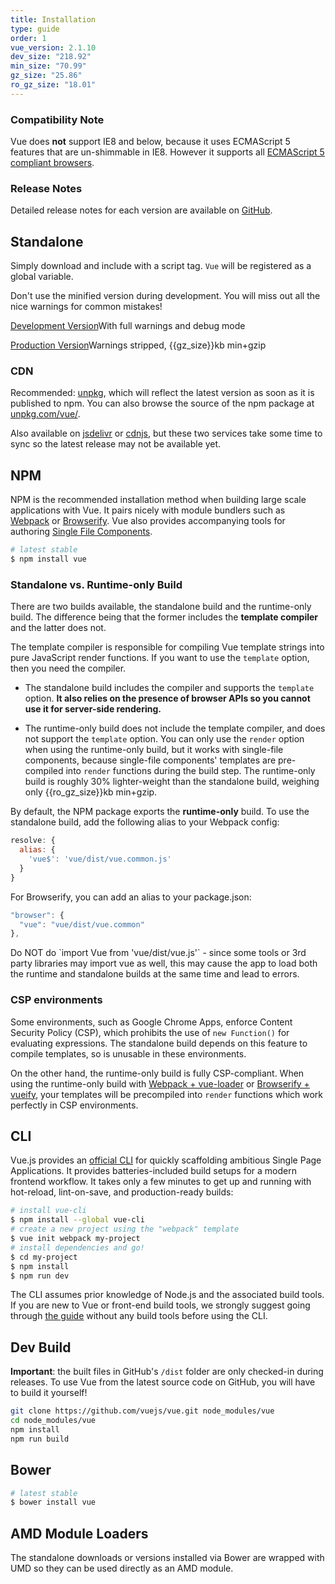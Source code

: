 ```yaml
---
title: Installation
type: guide
order: 1
vue_version: 2.1.10
dev_size: "218.92"
min_size: "70.99"
gz_size: "25.86"
ro_gz_size: "18.01"
---
```


### Compatibility Note

Vue does **not** support IE8 and below, because it uses ECMAScript 5 features that are un-shimmable in IE8. However it supports all [ECMAScript 5 compliant browsers](http://caniuse.com/#feat=es5).

### Release Notes

Detailed release notes for each version are available on [GitHub](https://github.com/vuejs/vue/releases).

## Standalone

Simply download and include with a script tag. `Vue` will be registered as a global variable.

<p class="tip">Don't use the minified version during development. You will miss out all the nice warnings for common mistakes!</p>

<div id="downloads">
<a class="button" href="/js/vue.js" download>Development Version</a><span class="light info">With full warnings and debug mode</span>

<a class="button" href="/js/vue.min.js" download>Production Version</a><span class="light info">Warnings stripped, {{gz_size}}kb min+gzip</span>
</div>

### CDN

Recommended: [unpkg](https://unpkg.com/vue/dist/vue.js), which will reflect the latest version as soon as it is published to npm. You can also browse the source of the npm package at [unpkg.com/vue/](https://unpkg.com/vue/).

Also available on [jsdelivr](//cdn.jsdelivr.net/vue/{{vue_version}}/vue.js) or [cdnjs](//cdnjs.cloudflare.com/ajax/libs/vue/{{vue_version}}/vue.js), but these two services take some time to sync so the latest release may not be available yet.

## NPM

NPM is the recommended installation method when building large scale applications with Vue. It pairs nicely with module bundlers such as [Webpack](http://webpack.github.io/) or [Browserify](http://browserify.org/). Vue also provides accompanying tools for authoring [Single File Components](single-file-components.html).

``` bash
# latest stable
$ npm install vue
```

### Standalone vs. Runtime-only Build

There are two builds available, the standalone build and the runtime-only build. The difference being that the former includes the **template compiler** and the latter does not.

The template compiler is responsible for compiling Vue template strings into pure JavaScript render functions. If you want to use the `template` option, then you need the compiler.

- The standalone build includes the compiler and supports the `template` option. **It also relies on the presence of browser APIs so you cannot use it for server-side rendering.**

- The runtime-only build does not include the template compiler, and does not support the `template` option. You can only use the `render` option when using the runtime-only build, but it works with single-file components, because single-file components' templates are pre-compiled into `render` functions during the build step. The runtime-only build is roughly 30% lighter-weight than the standalone build, weighing only {{ro_gz_size}}kb min+gzip.

By default, the NPM package exports the **runtime-only** build. To use the standalone build, add the following alias to your Webpack config:

``` js
resolve: {
  alias: {
    'vue$': 'vue/dist/vue.common.js'
  }
}
```

For Browserify, you can add an alias to your package.json:

``` js
"browser": {
  "vue": "vue/dist/vue.common"
},
```

<p class="tip">Do NOT do `import Vue from 'vue/dist/vue.js'` - since some tools or 3rd party libraries may import vue as well, this may cause the app to load both the runtime and standalone builds at the same time and lead to errors.</p>

### CSP environments

Some environments, such as Google Chrome Apps, enforce Content Security Policy (CSP), which prohibits the use of `new Function()` for evaluating expressions. The standalone build depends on this feature to compile templates, so is unusable in these environments.

On the other hand, the runtime-only build is fully CSP-compliant. When using the runtime-only build with [Webpack + vue-loader](https://github.com/vuejs-templates/webpack-simple) or [Browserify + vueify](https://github.com/vuejs-templates/browserify-simple), your templates will be precompiled into `render` functions which work perfectly in CSP environments.

## CLI

Vue.js provides an [official CLI](https://github.com/vuejs/vue-cli) for quickly scaffolding ambitious Single Page Applications. It provides batteries-included build setups for a modern frontend workflow. It takes only a few minutes to get up and running with hot-reload, lint-on-save, and production-ready builds:

``` bash
# install vue-cli
$ npm install --global vue-cli
# create a new project using the "webpack" template
$ vue init webpack my-project
# install dependencies and go!
$ cd my-project
$ npm install
$ npm run dev
```

<p class="tip">The CLI assumes prior knowledge of Node.js and the associated build tools. If you are new to Vue or front-end build tools, we strongly suggest going through <a href="./">the guide</a> without any build tools before using the CLI.</p>

## Dev Build

**Important**: the built files in GitHub's `/dist` folder are only checked-in during releases. To use Vue from the latest source code on GitHub, you will have to build it yourself!

``` bash
git clone https://github.com/vuejs/vue.git node_modules/vue
cd node_modules/vue
npm install
npm run build
```

## Bower

``` bash
# latest stable
$ bower install vue
```

## AMD Module Loaders

The standalone downloads or versions installed via Bower are wrapped with UMD so they can be used directly as an AMD module.
